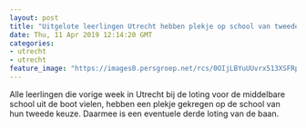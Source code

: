 ```yaml
---
layout: post
title: "Uitgelote leerlingen Utrecht hebben plekje op school van tweede keuze"
date: Thu, 11 Apr 2019 12:14:20 GMT
categories: 
- utrecht 
- utrecht 
feature_image: "https://images0.persgroep.net/rcs/0OIjLBYuUUvrx513XSFRpk4_6PE/diocontent/144824473/_fitwidth/400/?appId=21791a8992982cd8da851550a453bd7f&quality=0.7"
---
```


Alle leerlingen die vorige week in Utrecht bij de loting voor de middelbare school uit de boot vielen, hebben een plekje gekregen op de school van hun tweede keuze. Daarmee is een eventuele derde loting van de baan.
